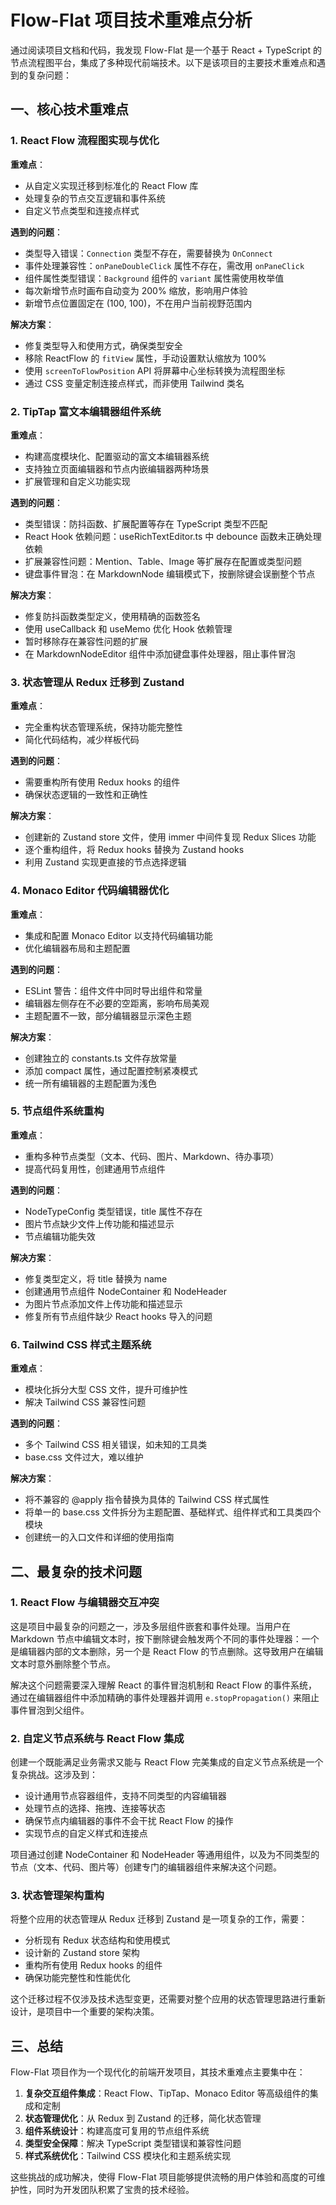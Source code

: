# Flow-Flat 项目技术重难点分析

通过阅读项目文档和代码，我发现 Flow-Flat 是一个基于 React + TypeScript 的节点流程图平台，集成了多种现代前端技术。以下是该项目的主要技术重难点和遇到的复杂问题：

## 一、核心技术重难点

### 1. React Flow 流程图实现与优化

**重难点**：
- 从自定义实现迁移到标准化的 React Flow 库
- 处理复杂的节点交互逻辑和事件系统
- 自定义节点类型和连接点样式

**遇到的问题**：
- 类型导入错误：`Connection` 类型不存在，需要替换为 `OnConnect`
- 事件处理兼容性：`onPaneDoubleClick` 属性不存在，需改用 `onPaneClick`
- 组件属性类型错误：`Background` 组件的 `variant` 属性需使用枚举值
- 每次新增节点时画布自动变为 200% 缩放，影响用户体验
- 新增节点位置固定在 (100, 100)，不在用户当前视野范围内

**解决方案**：
- 修复类型导入和使用方式，确保类型安全
- 移除 ReactFlow 的 `fitView` 属性，手动设置默认缩放为 100%
- 使用 `screenToFlowPosition` API 将屏幕中心坐标转换为流程图坐标
- 通过 CSS 变量定制连接点样式，而非使用 Tailwind 类名

### 2. TipTap 富文本编辑器组件系统

**重难点**：
- 构建高度模块化、配置驱动的富文本编辑器系统
- 支持独立页面编辑器和节点内嵌编辑器两种场景
- 扩展管理和自定义功能实现

**遇到的问题**：
- 类型错误：防抖函数、扩展配置等存在 TypeScript 类型不匹配
- React Hook 依赖问题：useRichTextEditor.ts 中 debounce 函数未正确处理依赖
- 扩展兼容性问题：Mention、Table、Image 等扩展存在配置或类型问题
- 键盘事件冒泡：在 MarkdownNode 编辑模式下，按删除键会误删整个节点

**解决方案**：
- 修复防抖函数类型定义，使用精确的函数签名
- 使用 useCallback 和 useMemo 优化 Hook 依赖管理
- 暂时移除存在兼容性问题的扩展
- 在 MarkdownNodeEditor 组件中添加键盘事件处理器，阻止事件冒泡

### 3. 状态管理从 Redux 迁移到 Zustand

**重难点**：
- 完全重构状态管理系统，保持功能完整性
- 简化代码结构，减少样板代码

**遇到的问题**：
- 需要重构所有使用 Redux hooks 的组件
- 确保状态逻辑的一致性和正确性

**解决方案**：
- 创建新的 Zustand store 文件，使用 immer 中间件复现 Redux Slices 功能
- 逐个重构组件，将 Redux hooks 替换为 Zustand hooks
- 利用 Zustand 实现更直接的节点选择逻辑

### 4. Monaco Editor 代码编辑器优化

**重难点**：
- 集成和配置 Monaco Editor 以支持代码编辑功能
- 优化编辑器布局和主题配置

**遇到的问题**：
- ESLint 警告：组件文件中同时导出组件和常量
- 编辑器左侧存在不必要的空距离，影响布局美观
- 主题配置不一致，部分编辑器显示深色主题

**解决方案**：
- 创建独立的 constants.ts 文件存放常量
- 添加 compact 属性，通过配置控制紧凑模式
- 统一所有编辑器的主题配置为浅色

### 5. 节点组件系统重构

**重难点**：
- 重构多种节点类型（文本、代码、图片、Markdown、待办事项）
- 提高代码复用性，创建通用节点组件

**遇到的问题**：
- NodeTypeConfig 类型错误，title 属性不存在
- 图片节点缺少文件上传功能和描述显示
- 节点编辑功能失效

**解决方案**：
- 修复类型定义，将 title 替换为 name
- 创建通用节点组件 NodeContainer 和 NodeHeader
- 为图片节点添加文件上传功能和描述显示
- 修复所有节点组件缺少 React hooks 导入的问题

### 6. Tailwind CSS 样式主题系统

**重难点**：
- 模块化拆分大型 CSS 文件，提升可维护性
- 解决 Tailwind CSS 兼容性问题

**遇到的问题**：
- 多个 Tailwind CSS 相关错误，如未知的工具类
- base.css 文件过大，难以维护

**解决方案**：
- 将不兼容的 @apply 指令替换为具体的 Tailwind CSS 样式属性
- 将单一的 base.css 文件拆分为主题配置、基础样式、组件样式和工具类四个模块
- 创建统一的入口文件和详细的使用指南

## 二、最复杂的技术问题

### 1. React Flow 与编辑器交互冲突

这是项目中最复杂的问题之一，涉及多层组件嵌套和事件处理。当用户在 Markdown 节点中编辑文本时，按下删除键会触发两个不同的事件处理器：一个是编辑器内部的文本删除，另一个是 React Flow 的节点删除。这导致用户在编辑文本时意外删除整个节点。

解决这个问题需要深入理解 React 的事件冒泡机制和 React Flow 的事件系统，通过在编辑器组件中添加精确的事件处理器并调用 `e.stopPropagation()` 来阻止事件冒泡到父组件。

### 2. 自定义节点系统与 React Flow 集成

创建一个既能满足业务需求又能与 React Flow 完美集成的自定义节点系统是一个复杂挑战。这涉及到：

- 设计通用节点容器组件，支持不同类型的内容编辑器
- 处理节点的选择、拖拽、连接等状态
- 确保节点内编辑器的事件不会干扰 React Flow 的操作
- 实现节点的自定义样式和连接点

项目通过创建 NodeContainer 和 NodeHeader 等通用组件，以及为不同类型的节点（文本、代码、图片等）创建专门的编辑器组件来解决这个问题。

### 3. 状态管理架构重构

将整个应用的状态管理从 Redux 迁移到 Zustand 是一项复杂的工作，需要：

- 分析现有 Redux 状态结构和使用模式
- 设计新的 Zustand store 架构
- 重构所有使用 Redux hooks 的组件
- 确保功能完整性和性能优化

这个迁移过程不仅涉及技术选型变更，还需要对整个应用的状态管理思路进行重新设计，是项目中一个重要的架构决策。

## 三、总结

Flow-Flat 项目作为一个现代化的前端开发项目，其技术重难点主要集中在：

1. **复杂交互组件集成**：React Flow、TipTap、Monaco Editor 等高级组件的集成和定制
2. **状态管理优化**：从 Redux 到 Zustand 的迁移，简化状态管理
3. **组件系统设计**：构建高度可复用的节点组件系统
4. **类型安全保障**：解决 TypeScript 类型错误和兼容性问题
5. **样式系统优化**：Tailwind CSS 模块化和主题系统实现

这些挑战的成功解决，使得 Flow-Flat 项目能够提供流畅的用户体验和高度的可维护性，同时为开发团队积累了宝贵的技术经验。